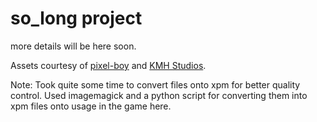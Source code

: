 # so_long project

more details will be here soon.

Assets courtesy of [pixel-boy](https://pixel-boy.itch.io/ninja-adventure-asset-pack) and [KMH Studios](https://kevins-moms-house.itch.io/fantasy).

Note: Took quite some time to convert files onto xpm for better quality control.
Used imagemagick and a python script for converting them into xpm files onto usage in the game here.

